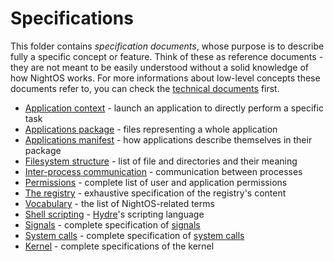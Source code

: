 # Specifications

This folder contains _specification documents_, whose purpose is to describe fully a specific concept or feature.
Think of these as reference documents - they are not meant to be easily understood without a solid knowledge of how NightOS works.
For more informations about low-level concepts these documents refer to, you can check the [technical documents](../technical/) first.

* [Application context](applications/context.md) - launch an application to directly perform a specific task
* [Applications package](applications/package.md) - files representing a whole application
* [Applications manifest](applications/manifest.md) - how applications describe themselves in their package
* [Filesystem structure](fs-structure.md) - list of file and directories and their meaning
* [Inter-process communication](ipc.md) - communication between processes
* [Permissions](permissions.md) - complete list of user and application permissions
* [The registry](registry.md) - exhaustive specification of the registry's content
* [Vocabulary](vocabulary.md) - the list of NightOS-related terms
* [Shell scripting](shell-scripting.md) - [Hydre](../technical/shell.md)'s scripting language
* [Signals](signals.md) - complete specification of [signals](kernel/kpc.md)
* [System calls](syscalls.md) - complete specification of [system calls](kernel/kpc.md)
* [Kernel](kernel/) - complete specifications of the kernel